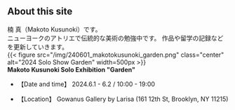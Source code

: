 ## About this site

楠 真（Makoto Kusunoki）です。  
ニューヨークのアトリエで伝統的な美術の勉強中です。
作品や留学の記録などを更新していきます。
<br>
{{< figure src="/img/240601_makotokusunoki_garden.png" class="center" alt="2024 Solo Show Garden" width=500px >}}
<br>
**Makoto Kusunoki Solo Exhibition "Garden"**

- 【Date and time】
2024.6.1 - 6.2 / 10:00 - 19:00

- 【Location】
Gowanus Gallery by Larisa (161 12th St, Brooklyn, NY 11215)
